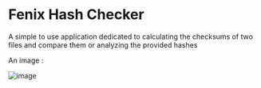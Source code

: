 Fenix Hash Checker
==================

A simple to use application dedicated to calculating the checksums of two files and compare them or analyzing the provided hashes

An image : 

![image](https://3.bp.blogspot.com/-bRakaVpLsxU/WKC3r8vam9I/AAAAAAAAABc/wmIZPeyAQy0Gsk2sRZNZ6TrMNaR55SmgQCLcB/s1600/fenixhashchecker04.jpg)
